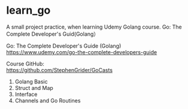 # learn_go
A small project practice, when learning Udemy Golang course. Go: The Complete Developer's Guid(Golang）

Go: The Complete Developer's Guide (Golang)  
https://www.udemy.com/go-the-complete-developers-guide

Course GitHub:  
https://github.com/StephenGrider/GoCasts

1. Golang Basic
2. Struct and Map
3. Interface
4. Channels and Go Routines
